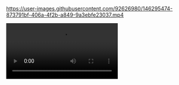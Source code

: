 

https://user-images.githubusercontent.com/92626980/146295474-873791bf-406a-4f2b-a849-9a3ebfe23037.mp4

<html>
  <video src="https://user-images.githubusercontent.com/92626980/146295474-873791bf-406a-4f2b-a849-9a3ebfe23037.mp4" controls="controls" style="max-width: 730px;"> </video>
</html>
